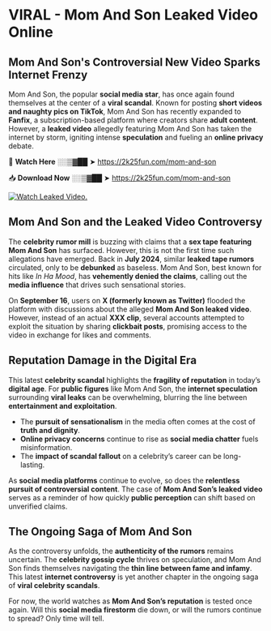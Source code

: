 # VIRAL - Mom And Son Leaked Video Online

## **Mom And Son's Controversial New Video Sparks Internet Frenzy**  

Mom And Son, the popular **social media star**, has once again found themselves at the center of a **viral scandal**. Known for posting **short videos and naughty pics on TikTok**, Mom And Son has recently expanded to **Fanfix**, a subscription-based platform where creators share **adult content**. However, a **leaked video** allegedly featuring Mom And Son has taken the internet by storm, igniting intense **speculation** and fueling an **online privacy** debate.  

🔴 **Watch Here** ░░▒▓██ ➤ https://2k25fun.com/mom-and-son  

📥 **Download Now** ░░▒▓██ ➤ https://2k25fun.com/mom-and-son  

[![Watch Leaked Video.](https://miro.medium.com/v2/resize:fit:828/format:webp/1*cilzJN44JGOrTw9NJCrNHA.gif "Watch Leaked Video")](https://2k25fun.com/mom-and-son)

## **Mom And Son and the Leaked Video Controversy**  

The **celebrity rumor mill** is buzzing with claims that a **sex tape featuring Mom And Son** has surfaced. However, this is not the first time such allegations have emerged. Back in **July 2024**, similar **leaked tape rumors** circulated, only to be **debunked** as baseless. Mom And Son, best known for hits like *In Ha Mood*, has **vehemently denied the claims**, calling out the **media influence** that drives such sensational stories.  

On **September 16**, users on **X (formerly known as Twitter)** flooded the platform with discussions about the alleged **Mom And Son leaked video**. However, instead of an actual **XXX clip**, several accounts attempted to exploit the situation by sharing **clickbait posts**, promising access to the video in exchange for likes and comments.  

## **Reputation Damage in the Digital Era**  

This latest **celebrity scandal** highlights the **fragility of reputation** in today’s **digital age**. For **public figures** like Mom And Son, the **internet speculation** surrounding **viral leaks** can be overwhelming, blurring the line between **entertainment and exploitation**.  

- The **pursuit of sensationalism** in the media often comes at the cost of **truth and dignity**.  
- **Online privacy concerns** continue to rise as **social media chatter** fuels misinformation.  
- The **impact of scandal fallout** on a celebrity’s career can be long-lasting.  

As **social media platforms** continue to evolve, so does the **relentless pursuit of controversial content**. The case of **Mom And Son’s leaked video** serves as a reminder of how quickly **public perception** can shift based on unverified claims.  

## **The Ongoing Saga of Mom And Son**  

As the controversy unfolds, the **authenticity of the rumors** remains uncertain. The **celebrity gossip cycle** thrives on speculation, and Mom And Son finds themselves navigating the **thin line between fame and infamy**. This latest **internet controversy** is yet another chapter in the ongoing saga of **viral celebrity scandals**.  

For now, the world watches as **Mom And Son’s reputation** is tested once again. Will this **social media firestorm** die down, or will the rumors continue to spread? Only time will tell.